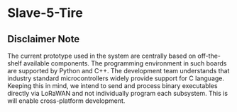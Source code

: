 # Slave-5-Tire

## Disclaimer Note

The current prototype used in the system are centrally based on off-the-shelf available components. The programming environment in such boards are supported by Python and C++.
The development team understands that industry standard microcontrollers widely provide support for C language. Keeping this in mind, we
intend to send and process binary executables directly via LoRaWAN and not individually program each subsystem. This is will enable cross-platform development. 
